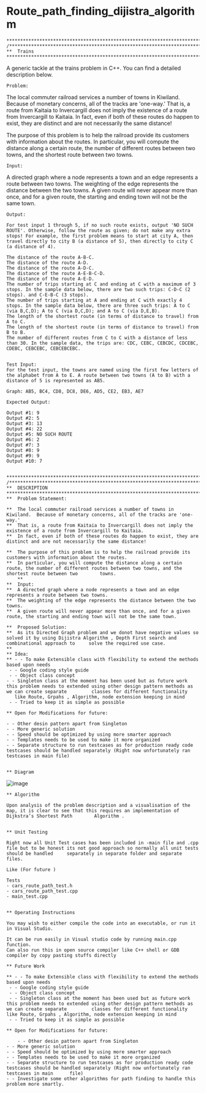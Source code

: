 # Route_path_finding_dijistra_algorithm

	
	**********************************************************************************/
	/****************************************************************************
	**	Trains
	*****************************************************************************

A generic tackle at the trains problem in C++. You can find a detailed description below.

	Problem:

The local commuter railroad services a number of towns in Kiwiland. Because of monetary concerns, all of the tracks are 'one-way.' That is, a route from Kaitaia to Invercargill does not imply the existence of a route from Invercargill to Kaitaia. In fact, even if both of these routes do happen to exist, they are distinct and are not necessarily the same distance!

The purpose of this problem is to help the railroad provide its customers with information about the routes. In particular, you will compute the distance along a certain route, the number of different routes between two towns, and the shortest route between two towns.

	Input:

A directed graph where a node represents a town and an edge represents a route between two towns. The weighting of the edge represents the distance between the two towns. A given route will never appear more than once, and for a given route, the starting and ending town will not be the same town.

	Output:

	For test input 1 through 5, if no such route exists, output 'NO SUCH ROUTE'. Otherwise, follow the route as given; do not make any extra stops! For example, the first problem means to start at city A, then travel directly to city B (a distance of 5), then directly to city C (a distance of 4).

	The distance of the route A-B-C.
	The distance of the route A-D.
	The distance of the route A-D-C.
	The distance of the route A-E-B-C-D.
	The distance of the route A-E-D.
	The number of trips starting at C and ending at C with a maximum of 3 stops. In the sample data below, there are two such trips: C-D-C (2 stops). and C-E-B-C (3 stops).
	The number of trips starting at A and ending at C with exactly 4 stops. In the sample data below, there are three such trips: A to C (via B,C,D); A to C (via D,C,D); and A to C (via D,E,B).
	The length of the shortest route (in terms of distance to travel) from A to C.
	The length of the shortest route (in terms of distance to travel) from B to B.
	The number of different routes from C to C with a distance of less than 30. In the sample data, the trips are: CDC, CEBC, CEBCDC, CDCEBC, CDEBC, CEBCEBC, CEBCEBCEBC.


	Test Input:
	For the test input, the towns are named using the first few letters of the alphabet from A to E. A route between two towns (A to B) with a distance of 5 is represented as AB5.

	Graph: AB5, BC4, CD8, DC8, DE6, AD5, CE2, EB3, AE7
	
	Expected Output:

	Output #1: 9 
	Output #2: 5 
	Output #3: 13 
	Output #4: 22 
	Output #5: NO SUCH ROUTE 
	Output #6: 2 
	Output #7: 3 
	Output #8: 9 
	Output #9: 9 
	Output #10: 7


	**********************************************************************************/
	/****************************************************************************
	**	DESCRIPTION
	*****************************************************************************
	**	Problem Statement:

	**  The local commuter railroad services a number of towns in Kiwiland.  Because of monetary concerns, all of the tracks are 'one-way.'  
	**  That is, a route from Kaitaia to Invercargill does not imply the existence of a route from Invercargill to Kaitaia.  
	**  In fact, even if both of these routes do happen to exist, they are distinct and are not necessarily the same distance!

	**  The purpose of this problem is to help the railroad provide its customers with information about the routes.  
	**  In particular, you will compute the distance along a certain route, the number of different routes between two towns, and the shortest route between two 		towns.
		**
	**  Input:  
	**  A directed graph where a node represents a town and an edge represents a route between two towns.  
	**  The weighting of the edge represents the distance between the two towns.  
	**  A given route will never appear more than once, and for a given route, the starting and ending town will not be the same town.

	**  Proposed Solution:
	**  As its Directed Graph problem and we donot have negative values so solved it by using Dijistra Algorithm , Depth First search and combinational approach to 	solve the required use case. 
	**
	** Idea:
	** - - To make Extensible class with flexibility to extend the methods based upon needs 
  	 - - Google coding style guide
  	 - - Object class concept 
   	- - Singleton class at the moment has been used but as future work this problem needs to extended using other design pattern methods as we can create separate 		   classes for different functionality
       like Route, Grpahs , Algorithm, node extension keeping in mind
  	 - - Tried to keep it as simple as possible
   
	** Open for Modifications for future: 
   
    - - Other desin pattern apart from Singleton
	- - More generic solution 
	- - Speed should be optimized by using more smarter approach
	- - Templates needs to be used to make it more organized 
	- - Separate structure to run testcases as for production ready code testcases should be handled separately (Right now unfortunately ran testcases in main file)

   
	** Diagram
	
![image](https://user-images.githubusercontent.com/43953818/184623353-26478b61-19cb-4384-b1b7-43ff0fdd6c27.png)

 
	** Algorithm

	Upon analysis of the problem description and a visualisation of the map, it is clear to see that this requires an implementation of Dijkstra’s Shortest Path 		Algorithm . 


	** Unit Testing

	Right now all Unit Test cases has been included in -main file and .cpp file but to be honest its not good approach so normally all unit tests should be handled 	separately in separate folder and separate files.

	Like (For future )

	Tests
	- cars_route_path_test.h
	- cars_route_path_test.cpp
	- main_test.cpp


	** Operating Instructions

	You may wish to either compile the code into an executable, or run it in Visual Studio.

	It can be run easily in Visual studio code by running main.cpp function. 
	Can also run this in open source compiler like C++ shell or GDB compiler by copy pasting stuffs directly

	** Future Work

	** - - To make Extensible class with flexibility to extend the methods based upon needs 
  	 - - Google coding style guide
  	 - - Object class concept 
  	 - - Singleton class at the moment has been used but as future work this problem needs to extended using other design pattern methods as we can create separate 		classes for different functionality like Route, Grpahs , Algorithm, node extension keeping in mind
  	 - - Tried to keep it as simple as possible
   
	** Open for Modifications for future: 
   
    	- - Other desin pattern apart from Singleton
	- - More generic solution 
	- - Speed should be optimized by using more smarter approach
	- - Templates needs to be used to make it more organized 
	- - Separate structure to run testcases as for production ready code testcases should be handled separately (Right now unfortunately ran testcases in main 		file)
	- - Investigate some other algorithms for path finding to handle this problem more smartly. 
	

